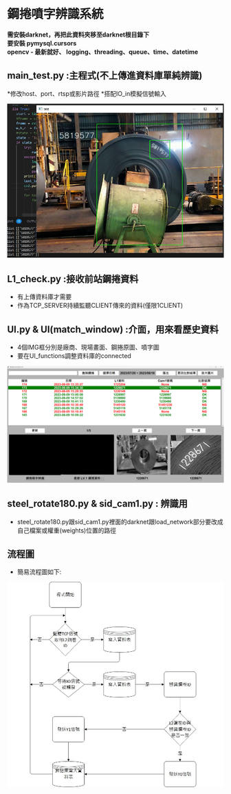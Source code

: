 ﻿# **鋼捲噴字辨識系統**

 **需安裝darknet，再把此資料夾移至darknet根目錄下  
 要安裝 pymysql.cursors    
 opencv - 最新就好、 logging、threading、queue、time、datetime**

## main_test.py :主程式(不上傳進資料庫單純辨識)

*修改host、port、rtsp或影片路徑
*搭配IO_in模擬信號輸入

![image](https://github.com/MojitoBen/ACE_0324_/blob/main/steel_paint/Y562_resource/0717_test.png)

## L1_check.py  :接收前站鋼捲資料

* 有上傳資料庫才需要
* 作為TCP_SERVER持續監聽CLIENT傳來的資料(僅限1CLIENT)

## UI.py & UI(match_window) :介面，用來看歷史資料

* 4個IMG框分別是廠商、現場畫面、鋼捲原圖、噴字圖
* 要在UI_functions調整資料庫的connected

![image](https://github.com/MojitoBen/ACE_0324_/blob/main/steel_paint/Y562_resource/UI_screenshot_deal.png)

## steel_rotate180.py & sid_cam1.py : 辨識用

* steel_rotate180.py跟sid_cam1.py裡面的darknet跟load_network部分要改成自己檔案或權重(weights)位置的路徑

## 流程圖

* 簡易流程圖如下:

![image](https://github.com/MojitoBen/MojitoBen.github.io/blob/main/github/Y562_flow_chart.jpg)


